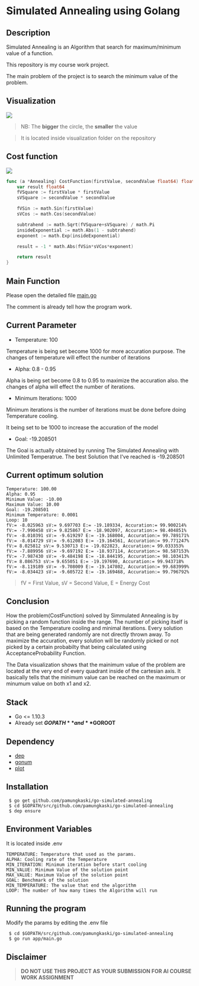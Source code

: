 # Simulated Annealing using Golang

## Description
Simulated Annealing is an Algorithm that search for maximum/minimum value of a function.

This repository is my course work project.

The main problem of the project is to search the minimum value of the problem.

## Visualization

![](https://svgshare.com/i/8PY.svg)
 
>NB: The **bigger** the circle, the **smaller** the value

> It is located inside visualization folder on the repository

## Cost function
![](https://image.ibb.co/cpKPZz/Screen_Shot_2018_09_21_at_21_56_18.png)

```go
func (a *Annealing) CostFunction(firstValue, secondValue float64) float64 {
	var result float64
	fVSquare := firstValue * firstValue
	sVSquare := secondValue * secondValue

	fVSin := math.Sin(firstValue)
	sVCos := math.Cos(secondValue)

	subtrahend := math.Sqrt(fVSquare+sVSquare) / math.Pi
	insideExponential := math.Abs(1 - subtrahend)
	exponent := math.Exp(insideExponential)

	result = -1 * math.Abs(fVSin*sVCos*exponent)

	return result
}
```

## Main Function
Please open the detailed file [main.go](https://github.com/pamungkaski/go-simulated-annealing/blob/master/app/main.go)

The comment is already tell how the program work.

## Current Parameter

* Temperature: 100

Temperature is being set become 1000 for more accuration purpose. The changes of temperature will effect the number of iterations

* Alpha: 0.8 - 0.95

Alpha is being set become 0.8 to 0.95 to maximize the accuration also. the changes of alpha will effect the number of iterations.

* Minimum Iterations: 1000

Minimum iterations is the number of iterations must be done before doing Temperature cooling.

It being set to be 1000 to increase the accuration of the model

* Goal: -19.208501

The Goal is actually obtained by running The Simulated Annealing with Unlimited Temperatrue.
The best Solution that I've reached is -19.208501


## Current optimum solution
```
Temperature: 100.00
Alpha: 0.95
Minimum Value: -10.00
Maximum Value: 10.00
Goal: -19.208501
Minimum Temperature: 0.0001
Loop: 10
fV:= -8.025963 sV:= 9.697703 E:= -19.189334, Accuration:= 99.900214%
fV:= -7.990458 sV:= 9.825867 E:= -18.902097, Accuration:= 98.404851%
fV:= -8.010391 sV:= -9.619297 E:= -19.168004, Accuration:= 99.789171%
fV:= -8.014729 sV:= -9.612083 E:= -19.164561, Accuration:= 99.771247%
fV:= 8.025812 sV:= 9.530713 E:= -19.022823, Accuration:= 99.033353%
fV:= -7.889956 sV:= -9.697192 E:= -18.937114, Accuration:= 98.587153%
fV:= -7.987430 sV:= -9.484198 E:= -18.844195, Accuration:= 98.103413%
fV:= 8.086753 sV:= 9.655051 E:= -19.197690, Accuration:= 99.943718%
fV:= -8.119189 sV:= -9.708009 E:= -19.147802, Accuration:= 99.683999%
fV:= -8.034423 sV:= -9.605722 E:= -19.169468, Accuration:= 99.796792%

```
> fV = First Value, sV = Second Value, E =  Energy Cost

## Conclusion
How the problem(CostFunction) solved by Simmulated Annealing is by picking a random function inside the range.
The number of picking itself is based on the Temperature cooling and minimal iterations.
Every solution that are being generated randomly are not directly thrown away. To maximize the accuration,
every solution will be randomly picked or not picked by a certain probabilty that being calculated using AcceptanceProbability Function.


The Data visualization shows that the mainimum value of the problem are located at the very end of every quadrant inside of the cartesian axis.
It basically tells that the minimum value can be reached on the maximum or minumum value on both x1 and x2.

## Stack
* Go <= 1.10.3
* Already set **$GOPATH** and **$GOROOT**

## Dependency
* [dep](https://github.com/golang/dep)
* [gonum](https://github.com/gonum/gonum)
* [plot](https://github.com/gonum/plot)

## Installation
```
 $ go get github.com/pamungkaski/go-simulated-annealing
 $ cd $GOPATH/src/github.com/pamungkaski/go-simulated-annealing
 $ dep ensure
```
## Environment Variables
It is located inside .env
```
TEMPERATURE: Temperature that used as the params.
ALPHA: Cooling rate of the Temperature
MIN_ITERATION: Minimum iteration before start cooling
MIN_VALUE: Minimum Value of the solution point
MAX_VALUE: Maximum Value of the solution point
GOAL: Benchmark of the solution
MIN_TEMPERATURE: The value that end the algorithm
LOOP: The number of how many times the Algorithm will run
```

## Running the program
Modify the params by editing the .env file
``` 
 $ cd $GOPATH/src/github.com/pamungkaski/go-simulated-annealing
 $ go run app/main.go
```

## Disclaimer
> **DO NOT USE THIS PROJECT AS YOUR SUBMISSION FOR AI COURSE WORK ASSIGNMENT**